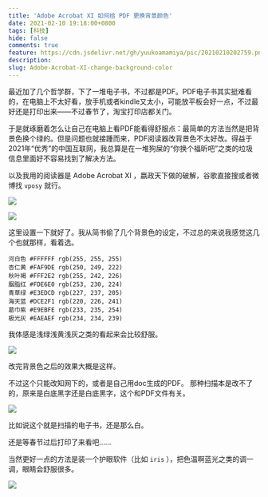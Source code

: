 ```yaml
---
title: 'Adobe Acrobat XI 如何给 PDF 更换背景颜色'
date: 2021-02-10 19:18:00+0800
tags: [科技]
hide: false
comments: true
feature: https://cdn.jsdelivr.net/gh/yuukoamamiya/pic/20210210202759.png
description: 
slug: Adobe-Acrobat-XI-change-background-color 
---
```


最近加了几个哲学群，下了一堆电子书，不过都是PDF。PDF电子书其实挺难看的，在电脑上不太好看，放手机或者kindle又太小，可能放平板会好一点，不过最好还是打印出来——不过春节了，淘宝打印店都关门。

于是就琢磨着怎么让自己在电脑上看PDF能看得舒服点：最简单的方法当然是把背景色换个绿的。但是问题也就接踵而来，PDF阅读器改背景色不太好改。得益于2021年“优秀”的中国互联网，我总算是在一堆狗屎的“你换个福昕吧”之类的垃圾信息里面好不容易找到了解决方法。

以及我用的阅读器是 Adobe Acrobat XI ，嬴政天下做的破解，谷歌直接搜或者微博找 `vposy` 就行。

![](https://cdn.jsdelivr.net/gh/yuukoamamiya/pic/20210210193445.png)

![](https://cdn.jsdelivr.net/gh/yuukoamamiya/pic/20210210193451.png)

这里设置一下就好了。我从简书偷了几个背景色的设定，不过总的来说我感觉这几个也就那样，看着选。

```
河白色 #FFFFFF rgb(255, 255, 255)  
杏仁黄 #FAF9DE rgb(250, 249, 222)
秋叶褐 #FFF2E2 rgb(255, 242, 226)
胭脂红 #FDE6E0 rgb(253, 230, 224)
青草绿 #E3EDCD rgb(227, 237, 205)
海天蓝 #DCE2F1 rgb(220, 226, 241)
葛巾紫 #E9EBFE rgb(233, 235, 254)
极光灰 #EAEAEF rgb(234, 234, 239)
```

我体感是浅绿浅黄浅灰之类的看起来会比较舒服。

![](https://cdn.jsdelivr.net/gh/yuukoamamiya/pic/20210210200458.png)

改完背景色之后的效果大概是这样。

不过这个只能改知网下的，或者是自己用doc生成的PDF。 那种扫描本是改不了的，原来是白底黑字还是白底黑字，这个和PDF文件有关。

![](https://cdn.jsdelivr.net/gh/yuukoamamiya/pic/20210210200843.png)

比如说这个就是扫描的电子书，还是那么白。

还是等春节过后打印了来看吧……

当然更好一点的方法是装一个护眼软件（比如 `iris` ），把色温啊蓝光之类的调一调，眼睛会舒服很多。

![](https://cdn.jsdelivr.net/gh/yuukoamamiya/pic/20210210201101.png)